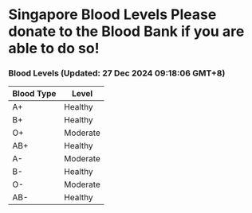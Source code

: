 Singapore Blood Levels
 Please donate to the Blood Bank if you are able to do so!
================================================================================================================================

### Blood Levels (Updated: 27 Dec 2024 09:18:06 GMT+8)
| Blood Type | Level     |
|------------|-----------|
| A+     | Healthy |
| B+     | Healthy |
| O+     | Moderate |
| AB+     | Healthy |
| A-     | Moderate |
| B-     | Healthy |
| O-     | Moderate |
| AB-     | Healthy |
